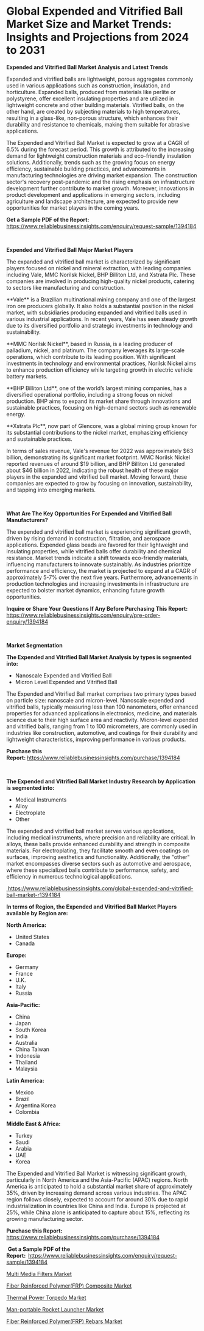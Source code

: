 <p><h1>Global Expended and Vitrified Ball Market Size and Market Trends: Insights and Projections from 2024 to 2031</h1></p><p><strong>Expended and Vitrified Ball Market Analysis and Latest Trends</strong></p>
<p><p>Expanded and vitrified balls are lightweight, porous aggregates commonly used in various applications such as construction, insulation, and horticulture. Expanded balls, produced from materials like perlite or polystyrene, offer excellent insulating properties and are utilized in lightweight concrete and other building materials. Vitrified balls, on the other hand, are created by subjecting materials to high temperatures, resulting in a glass-like, non-porous structure, which enhances their durability and resistance to chemicals, making them suitable for abrasive applications.</p><p>The Expended and Vitrified Ball Market is expected to grow at a CAGR of 6.5% during the forecast period. This growth is attributed to the increasing demand for lightweight construction materials and eco-friendly insulation solutions. Additionally, trends such as the growing focus on energy efficiency, sustainable building practices, and advancements in manufacturing technologies are driving market expansion. The construction sector's recovery post-pandemic and the rising emphasis on infrastructure development further contribute to market growth. Moreover, innovations in product development and applications in emerging sectors, including agriculture and landscape architecture, are expected to provide new opportunities for market players in the coming years.</p></p>
<p><strong>Get a Sample PDF of the Report:&nbsp;</strong> <a href="https://www.reliablebusinessinsights.com/enquiry/request-sample/1394184">https://www.reliablebusinessinsights.com/enquiry/request-sample/1394184</a></p>
<p>&nbsp;</p>
<p><strong>Expended and Vitrified Ball Major Market Players</strong></p>
<p><p>The expanded and vitrified ball market is characterized by significant players focused on nickel and mineral extraction, with leading companies including Vale, MMC Norilsk Nickel, BHP Billiton Ltd, and Xstrata Plc. These companies are involved in producing high-quality nickel products, catering to sectors like manufacturing and construction.</p><p>**Vale** is a Brazilian multinational mining company and one of the largest iron ore producers globally. It also holds a substantial position in the nickel market, with subsidiaries producing expanded and vitrified balls used in various industrial applications. In recent years, Vale has seen steady growth due to its diversified portfolio and strategic investments in technology and sustainability.</p><p>**MMC Norilsk Nickel**, based in Russia, is a leading producer of palladium, nickel, and platinum. The company leverages its large-scale operations, which contribute to its leading position. With significant investments in technology and environmental practices, Norilsk Nickel aims to enhance production efficiency while targeting growth in electric vehicle battery markets.</p><p>**BHP Billiton Ltd**, one of the world’s largest mining companies, has a diversified operational portfolio, including a strong focus on nickel production. BHP aims to expand its market share through innovations and sustainable practices, focusing on high-demand sectors such as renewable energy.</p><p>**Xstrata Plc**, now part of Glencore, was a global mining group known for its substantial contributions to the nickel market, emphasizing efficiency and sustainable practices.</p><p>In terms of sales revenue, Vale's revenue for 2022 was approximately $63 billion, demonstrating its significant market footprint. MMC Norilsk Nickel reported revenues of around $19 billion, and BHP Billiton Ltd generated about $46 billion in 2022, indicating the robust health of these major players in the expanded and vitrified ball market. Moving forward, these companies are expected to grow by focusing on innovation, sustainability, and tapping into emerging markets.</p></p>
<p>&nbsp;</p>
<p><strong>What Are The Key Opportunities For Expended and Vitrified Ball Manufacturers?</strong></p>
<p><p>The expended and vitrified ball market is experiencing significant growth, driven by rising demand in construction, filtration, and aerospace applications. Expended glass beads are favored for their lightweight and insulating properties, while vitrified balls offer durability and chemical resistance. Market trends indicate a shift towards eco-friendly materials, influencing manufacturers to innovate sustainably. As industries prioritize performance and efficiency, the market is projected to expand at a CAGR of approximately 5-7% over the next five years. Furthermore, advancements in production technologies and increasing investments in infrastructure are expected to bolster market dynamics, enhancing future growth opportunities.</p></p>
<p><strong>Inquire or Share Your Questions If Any Before Purchasing This Report:</strong> <a href="https://www.reliablebusinessinsights.com/enquiry/pre-order-enquiry/1394184">https://www.reliablebusinessinsights.com/enquiry/pre-order-enquiry/1394184</a></p>
<p>&nbsp;</p>
<p><strong>Market Segmentation</strong></p>
<p><strong>The Expended and Vitrified Ball Market Analysis by types is segmented into:</strong></p>
<p><ul><li>Nanoscale Expended and Vitrified Ball</li><li>Micron Level Expended and Vitrified Ball</li></ul></p>
<p><p>The Expended and Vitrified Ball market comprises two primary types based on particle size: nanoscale and micron-level. Nanoscale expended and vitrified balls, typically measuring less than 100 nanometers, offer enhanced properties for advanced applications in electronics, medicine, and materials science due to their high surface area and reactivity. Micron-level expended and vitrified balls, ranging from 1 to 100 micrometers, are commonly used in industries like construction, automotive, and coatings for their durability and lightweight characteristics, improving performance in various products.</p></p>
<p><strong>Purchase this Report:&nbsp;</strong><a href="https://www.reliablebusinessinsights.com/purchase/1394184">https://www.reliablebusinessinsights.com/purchase/1394184</a></p>
<p>&nbsp;</p>
<p><strong>The Expended and Vitrified Ball Market Industry Research by Application is segmented into:</strong></p>
<p><ul><li>Medical Instruments</li><li>Alloy</li><li>Electroplate</li><li>Other</li></ul></p>
<p><p>The expended and vitrified ball market serves various applications, including medical instruments, where precision and reliability are critical. In alloys, these balls provide enhanced durability and strength in composite materials. For electroplating, they facilitate smooth and even coatings on surfaces, improving aesthetics and functionality. Additionally, the "other" market encompasses diverse sectors such as automotive and aerospace, where these specialized balls contribute to performance, safety, and efficiency in numerous technological applications.</p></p>
<p><a href="https://www.reliablebusinessinsights.com/global-expended-and-vitrified-ball-market-r1394184">&nbsp;https://www.reliablebusinessinsights.com/global-expended-and-vitrified-ball-market-r1394184</a></p>
<p><strong>In terms of Region, the Expended and Vitrified Ball Market Players available by Region are:</strong></p>
<p>
    <p> <strong> North America: </strong>
        <ul>
            <li>United States</li>
            <li>Canada</li>
        </ul>
        </p> 
    <p> <strong> Europe: </strong>
        <ul>
            <li>Germany</li>
            <li>France</li>
            <li>U.K.</li>
            <li>Italy</li>
            <li>Russia</li>
        </ul>
        </p> 
    <p> <strong> Asia-Pacific: </strong>
        <ul>
            <li>China</li>
            <li>Japan</li>
            <li>South Korea</li>
            <li>India</li>
            <li>Australia</li>
            <li>China Taiwan</li>
            <li>Indonesia</li>
            <li>Thailand</li>
            <li>Malaysia</li>
        </ul>
        </p> 
    <p> <strong> Latin America: </strong>
        <ul>
            <li>Mexico</li>
            <li>Brazil</li>
            <li>Argentina Korea</li>
            <li>Colombia</li>
        </ul>
        </p> 
    <p> <strong> Middle East & Africa: </strong>
        <ul>
            <li>Turkey</li>
            <li>Saudi</li>
            <li>Arabia</li>
            <li>UAE</li>
            <li>Korea</li>
        </ul>
    </p>
    </p>
<p><p>The Expended and Vitrified Ball Market is witnessing significant growth, particularly in North America and the Asia-Pacific (APAC) regions. North America is anticipated to hold a substantial market share of approximately 35%, driven by increasing demand across various industries. The APAC region follows closely, expected to account for around 30% due to rapid industrialization in countries like China and India. Europe is projected at 25%, while China alone is anticipated to capture about 15%, reflecting its growing manufacturing sector.</p></p>
<p><strong>Purchase this Report: </strong><a href="https://www.reliablebusinessinsights.com/purchase/1394184">https://www.reliablebusinessinsights.com/purchase/1394184</a></p>
<p>&nbsp;<strong>Get a Sample PDF of the Report:&nbsp;&nbsp;</strong><a href="https://www.reliablebusinessinsights.com/enquiry/request-sample/1394184">https://www.reliablebusinessinsights.com/enquiry/request-sample/1394184</a></p>
<p><strong></strong></p>
<p><p><a href="https://www.linkedin.com/pulse/what-innovations-shaping-multi-media-filters-market-application-9kc7f?trackingId=qRrhzXoGTPqriTTEVrKe4g%3D%3D">Multi Media Filters Market</a></p><p><a href="https://issuu.com/reportprime-2/docs/fiber-reinforced-polymerfrp-composi_6b4e572115eab2">Fiber Reinforced Polymer(FRP) Composite Market</a></p><p><a href="https://github.com/DianaWilson796/Market-Research-Report-List-1/blob/main/thermal-power-torpedo-market.md">Thermal Power Torpedo Market</a></p><p><a href="https://github.com/LacThu1/Market-Research-Report-List-1/blob/main/man-portable-rocket-launcher-market.md">Man-portable Rocket Launcher Market</a></p><p><a href="https://issuu.com/reportprime-2/docs/fiber-reinforced-polymerfrp-rebars-_6e12aa743c38d6">Fiber Reinforced Polymer(FRP) Rebars Market</a></p></p>